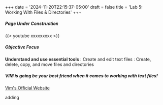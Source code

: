+++
date = '2024-11-20T22:15:37-05:00'
draft = false
title = 'Lab 5: Working With Files & Directories'
+++

##### Page Under Construction

{{< youtube xxxxxxxxx >}}

##### Objective Focus
**Understand and use essential tools**
: Create and edit text files
: Create, delete, copy, and move files and directories

##### VIM is going be your best friend when it comes to working with text files!

[Vim's Official Website](https://www.vim.org/)

adding
